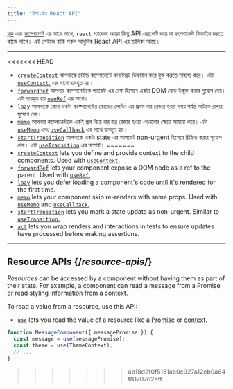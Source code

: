 ```yaml
---
title: "বিল্ট-ইন React API"
---
```


<Intro>

[হুক](/reference/react) এবং [কম্পোনেন্ট](/reference/react/components) এর সাথে সাথে, `react` প্যাকেজ আরো কিছু API এক্সপোর্ট করে যা কম্পোনেন্ট ডিফাইন করতে কাজে লাগে। এই পেইজে বাকি সকল আধুনিক React API এর তালিকা আছে।

</Intro>

---

<<<<<<< HEAD
* [`createContext`](/reference/react/createContext) আপনাকে চাইল্ড কম্পোনেন্টে কনটেক্সট ডিফাইন করে যুক্ত করতে সাহায্য করে। এটা [`useContext`.](/reference/react/useContext) এর সাথে ব্যবহৃত হয়।
* [`forwardRef`](/reference/react/forwardRef) আপনার কম্পোনেন্টকে প্যারেন্ট এর রেফ হিসেবে একটা DOM নোড উন্মুক্ত করার সুযোগ দেয়। এটা ব্যবহৃত হয় [`useRef`](/reference/react/useRef) এর সাথে।
* [`lazy`](/reference/react/lazy) আপনাকে কোন একটা কম্পোনেন্টের কোডের লোডিং এর প্রথম বার রেন্ডার হবার সময় পর্যন্ত আটকে রাখার সুযোগ দেয়।
* [`memo`](/reference/react/memo) আপনার কম্পোনেন্টকে একই প্রপ নিয়ে বার বার রেন্ডার হওয়া এড়ানোর ক্ষেত্রে সাহায্য করে। এটা [`useMemo`](/reference/react/useMemo) এবং [`useCallback`](/reference/react/useCallback) এর সাথে ব্যবহৃত হয়।
* [`startTransition`](/reference/react/startTransition) আপনাকে একটা state এর আপডেট non-urgent হিসেবে চিহ্নিত করার সুযোগ দেয়। এটা [`useTransition`](/reference/react/useTransition) এর মতোই।
=======
* [`createContext`](/reference/react/createContext) lets you define and provide context to the child components. Used with [`useContext`.](/reference/react/useContext)
* [`forwardRef`](/reference/react/forwardRef) lets your component expose a DOM node as a ref to the parent. Used with [`useRef`.](/reference/react/useRef)
* [`lazy`](/reference/react/lazy) lets you defer loading a component's code until it's rendered for the first time.
* [`memo`](/reference/react/memo) lets your component skip re-renders with same props. Used with [`useMemo`](/reference/react/useMemo) and [`useCallback`.](/reference/react/useCallback)
* [`startTransition`](/reference/react/startTransition) lets you mark a state update as non-urgent. Similar to [`useTransition`.](/reference/react/useTransition)
* [`act`](/reference/react/act) lets you wrap renders and interactions in tests to ensure updates have processed before making assertions.

---

## Resource APIs {/*resource-apis*/}

*Resources* can be accessed by a component without having them as part of their state. For example, a component can read a message from a Promise or read styling information from a context.

To read a value from a resource, use this API:

* [`use`](/reference/react/use) lets you read the value of a resource like a [Promise](https://developer.mozilla.org/en-US/docs/Web/JavaScript/Reference/Global_Objects/Promise) or [context](/learn/passing-data-deeply-with-context).
```js
function MessageComponent({ messagePromise }) {
  const message = use(messagePromise);
  const theme = use(ThemeContext);
  // ...
}
```
>>>>>>> ab18d2f0f5151ab0c927a12eb0a64f8170762eff
